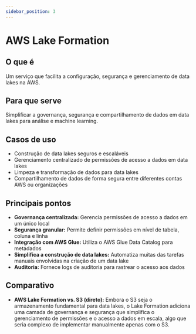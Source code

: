 ```yaml
---
sidebar_position: 3
---
```


# AWS Lake Formation

## O que é
Um serviço que facilita a configuração, segurança e gerenciamento de data lakes na AWS.

## Para que serve
Simplificar a governança, segurança e compartilhamento de dados em data lakes para análise e machine learning.

## Casos de uso
- Construção de data lakes seguros e escaláveis
- Gerenciamento centralizado de permissões de acesso a dados em data lakes
- Limpeza e transformação de dados para data lakes
- Compartilhamento de dados de forma segura entre diferentes contas AWS ou organizações

## Principais pontos
- **Governança centralizada:** Gerencia permissões de acesso a dados em um único local
- **Segurança granular:** Permite definir permissões em nível de tabela, coluna e linha
- **Integração com AWS Glue:** Utiliza o AWS Glue Data Catalog para metadados
- **Simplifica a construção de data lakes:** Automatiza muitas das tarefas manuais envolvidas na criação de um data lake
- **Auditoria:** Fornece logs de auditoria para rastrear o acesso aos dados

## Comparativo
- **AWS Lake Formation vs. S3 (direto):** Embora o S3 seja o armazenamento fundamental para data lakes, o Lake Formation adiciona uma camada de governança e segurança que simplifica o gerenciamento de permissões e o acesso a dados em escala, algo que seria complexo de implementar manualmente apenas com o S3. 